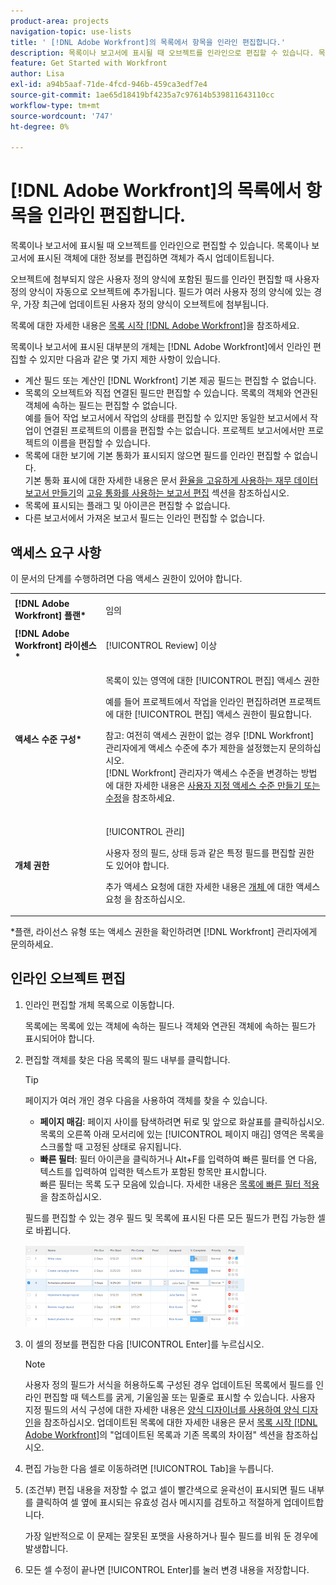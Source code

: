 ```yaml
---
product-area: projects
navigation-topic: use-lists
title: ' [!DNL Adobe Workfront]의 목록에서 항목을 인라인 편집합니다.'
description: 목록이나 보고서에 표시될 때 오브젝트를 인라인으로 편집할 수 있습니다. 목록이나 보고서에 표시된 객체에 대한 정보를 편집하면 객체가 즉시 업데이트됩니다.
feature: Get Started with Workfront
author: Lisa
exl-id: a94b5aaf-71de-4fcd-946b-459ca3edf7e4
source-git-commit: 1ae65d18419bf4235a7c97614b539811643110cc
workflow-type: tm+mt
source-wordcount: '747'
ht-degree: 0%

---
```


# [!DNL Adobe Workfront]의 목록에서 항목을 인라인 편집합니다.

목록이나 보고서에 표시될 때 오브젝트를 인라인으로 편집할 수 있습니다. 목록이나 보고서에 표시된 객체에 대한 정보를 편집하면 객체가 즉시 업데이트됩니다.

오브젝트에 첨부되지 않은 사용자 정의 양식에 포함된 필드를 인라인 편집할 때 사용자 정의 양식이 자동으로 오브젝트에 추가됩니다. 필드가 여러 사용자 정의 양식에 있는 경우, 가장 최근에 업데이트된 사용자 정의 양식이 오브젝트에 첨부됩니다.

목록에 대한 자세한 내용은 [목록 시작 [!DNL Adobe Workfront]](../../../workfront-basics/navigate-workfront/use-lists/view-items-in-a-list.md)을 참조하세요.

목록이나 보고서에 표시된 대부분의 개체는 [!DNL Adobe Workfront]에서 인라인 편집할 수 있지만 다음과 같은 몇 가지 제한 사항이 있습니다.

* 계산 필드 또는 계산인 [!DNL Workfront] 기본 제공 필드는 편집할 수 없습니다.
* 목록의 오브젝트와 직접 연결된 필드만 편집할 수 있습니다. 목록의 객체와 연관된 객체에 속하는 필드는 편집할 수 없습니다.\
   예를 들어 작업 보고서에서 작업의 상태를 편집할 수 있지만 동일한 보고서에서 작업이 연결된 프로젝트의 이름을 편집할 수는 없습니다. 프로젝트 보고서에서만 프로젝트의 이름을 편집할 수 있습니다.
* 목록에 대한 보기에 기본 통화가 표시되지 않으면 필드를 인라인 편집할 수 없습니다.\
   기본 통화 표시에 대한 자세한 내용은 문서 [환율을 고유하게 사용하는 재무 데이터 보고서 만들기](../../../reports-and-dashboards/reports/creating-and-managing-reports/create-financial-data-reports-unique-exchange-rates.md)의 [고유 통화를 사용하는 보고서 편집](../../../reports-and-dashboards/reports/creating-and-managing-reports/create-financial-data-reports-unique-exchange-rates.md#editing-reports-with-unique-currencies) 섹션을 참조하십시오.
* 목록에 표시되는 플래그 및 아이콘은 편집할 수 없습니다.
* 다른 보고서에서 가져온 보고서 필드는 인라인 편집할 수 없습니다.

## 액세스 요구 사항

이 문서의 단계를 수행하려면 다음 액세스 권한이 있어야 합니다.

<table style="table-layout:auto"> 
 <col> 
 <col> 
 <tbody> 
  <tr> 
   <td role="rowheader"><strong>[!DNL Adobe Workfront] 플랜*</strong></td> 
   <td> <p>임의</p> </td> 
  </tr> 
  <tr> 
   <td role="rowheader"><strong>[!DNL Adobe Workfront] 라이센스*</strong></td> 
   <td> <p>[!UICONTROL Review] 이상</p> </td> 
  </tr> 
  <tr> 
   <td role="rowheader"><strong>액세스 수준 구성*</strong></td> 
   <td> <p>목록이 있는 영역에 대한 [!UICONTROL 편집] 액세스 권한</p> <p>예를 들어 프로젝트에서 작업을 인라인 편집하려면 프로젝트에 대한 [!UICONTROL 편집] 액세스 권한이 필요합니다.</p> <p>참고: 여전히 액세스 권한이 없는 경우 [!DNL Workfront] 관리자에게 액세스 수준에 추가 제한을 설정했는지 문의하십시오.<br>[!DNL Workfront] 관리자가 액세스 수준을 변경하는 방법에 대한 자세한 내용은 <a href="../../../administration-and-setup/add-users/configure-and-grant-access/create-modify-access-levels.md" class="MCXref xref">사용자 지정 액세스 수준 만들기 또는 수정</a>을 참조하세요.</p> </td> 
  </tr> 
  <tr> 
   <td role="rowheader"><strong>개체 권한</strong></td> 
   <td> <p>[!UICONTROL 관리]</p> <p>사용자 정의 필드, 상태 등과 같은 특정 필드를 편집할 권한도 있어야 합니다.</p> <p>추가 액세스 요청에 대한 자세한 내용은 <a href="../../../workfront-basics/grant-and-request-access-to-objects/request-access.md" class="MCXref xref">개체 </a>에 대한 액세스 요청 을 참조하십시오.</p> </td> 
  </tr> 
 </tbody> 
</table>

&#42;플랜, 라이선스 유형 또는 액세스 권한을 확인하려면 [!DNL Workfront] 관리자에게 문의하세요.

## 인라인 오브젝트 편집

1. 인라인 편집할 개체 목록으로 이동합니다.

   목록에는 목록에 있는 객체에 속하는 필드나 객체와 연관된 객체에 속하는 필드가 표시되어야 합니다.

1. 편집할 객체를 찾은 다음 목록의 필드 내부를 클릭합니다.

   >[!TIP]
   >
   >페이지가 여러 개인 경우 다음을 사용하여 객체를 찾을 수 있습니다.
   >
   >   
   >   
   >   * **페이지 매김**: 페이지 사이를 탐색하려면 뒤로 및 앞으로 화살표를 클릭하십시오.\
   >     목록의 오른쪽 아래 모서리에 있는 [!UICONTROL 페이지 매김] 영역은 목록을 스크롤할 때 고정된 상태로 유지됩니다.
   >   * **빠른 필터**: 필터 아이콘을 클릭하거나 Alt+F를 입력하여 빠른 필터를 연 다음, 텍스트를 입력하여 입력한 텍스트가 포함된 항목만 표시합니다.\
   >     빠른 필터는 목록 도구 모음에 있습니다. 자세한 내용은 [목록에 빠른 필터 적용](../../../workfront-basics/navigate-workfront/use-lists/apply-quick-filter-list.md)을 참조하십시오.


   필드를 편집할 수 있는 경우 필드 및 목록에 표시된 다른 모든 필드가 편집 가능한 셀로 바뀝니다.

   ![](assets/nwe-editable-cells-350x131.png)

1. 이 셀의 정보를 편집한 다음 [!UICONTROL Enter]를 누르십시오.

   >[!NOTE]
   >
   >사용자 정의 필드가 서식을 허용하도록 구성된 경우 업데이트된 목록에서 필드를 인라인 편집할 때 텍스트를 굵게, 기울임꼴 또는 밑줄로 표시할 수 있습니다.
   >사용자 지정 필드의 서식 구성에 대한 자세한 내용은 [양식 디자이너를 사용하여 양식 디자인](/help/quicksilver/administration-and-setup/customize-workfront/create-manage-custom-forms/form-designer/design-a-form/design-a-form.md)을 참조하십시오.
   >업데이트된 목록에 대한 자세한 내용은 문서 [목록 시작 [!DNL Adobe Workfront]](../../../workfront-basics/navigate-workfront/use-lists/view-items-in-a-list.md)의 &quot;업데이트된 목록과 기존 목록의 차이점&quot; 섹션을 참조하십시오.

1. 편집 가능한 다음 셀로 이동하려면 [!UICONTROL Tab]을 누릅니다.
1. (조건부) 편집 내용을 저장할 수 없고 셀이 빨간색으로 윤곽선이 표시되면 필드 내부를 클릭하여 셀 옆에 표시되는 유효성 검사 메시지를 검토하고 적절하게 업데이트합니다.

   가장 일반적으로 이 문제는 잘못된 포맷을 사용하거나 필수 필드를 비워 둔 경우에 발생합니다.

1. 모든 셀 수정이 끝나면 [!UICONTROL Enter]를 눌러 변경 내용을 저장합니다.
